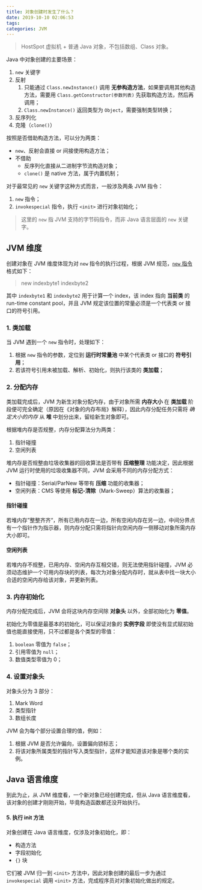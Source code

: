 ```yaml
---
title: 对象创建时发生了什么？
date: 2019-10-10 02:06:53
tags:
categories: JVM
---
```


>HostSpot 虚拟机 + 普通 Java 对象，不包括数组、Class 对象。

Java 中对象创建的主要场景：

1. `new` 关键字
2. 反射
   1. 只能通过 `Class.newInstance()` 调用 **无参构造方法**，如果要调用其他构造方法，需要用 `Class.getConstructor(参数列表)` 先获取构造方法，然后再调用；
   2. `Class.newInstance()` 返回类型为 `Object`，需要强制类型转换；
3. 反序列化
4. 克隆（`clone()`）

<!-- more -->

按照是否借助构造方法，可以分为两类：

* `new`、反射会直接 or 间接使用构造方法；
* 不借助
  * 反序列化直接从二进制字节流构造对象；
  * `clone()` 是 native 方法，属于内置机制；

对于最常见的 `new` 关键字这种方式而言，一般涉及两条 JVM 指令：

1. `new` 指令；
2. `invokespecial` 指令，执行 `<init>` 进行对象初始化；

>这里的 `new` 指 JVM 支持的字节码指令，而非 Java 语言层面的 `new` 关键字。

## JVM 维度

创建对象在 JVM 维度体现为对 `new` 指令的执行过程，根据 JVM 规范，[`new` 指令](https://docs.oracle.com/javase/specs/jvms/se8/html/jvms-6.html#jvms-6.5.new) 格式如下：

>new indexbyte1 indexbyte2

其中 `indexbyte1` 和 `indexbyte2` 用于计算一个 index，该 index 指向 **当前类** 的 run-time constant pool，并且 JVM 规定该位置的常量必须是一个代表类 or 接口的符号引用。

### 1. 类加载

当 JVM 遇到一个 `new` 指令时，处理如下：

1. 根据 `new` 指令的参数，定位到 **运行时常量池** 中某个代表类 or 接口的 **符号引用**；
2. 若该符号引用未被加载、解析、初始化，则执行该类的 **类加载**；

### 2. 分配内存

类加载完成后，JVM 为新生对象分配内存，由于对象所需 **内存大小** 在 **类加载** 阶段便可完全确定（原因在《对象的内存布局》解释），因此内存分配任务只需将 *确定大小的内存* 从 **堆** 中划分出来，留给新生对象即可。

根据堆内存是否规整，内存分配算法分为两类：

1. 指针碰撞
2. 空闲列表

堆内存是否规整由垃圾收集器的回收算法是否带有 **压缩整理** 功能决定，因此根据 JVM 运行时使用的垃圾收集器不同，JVM 会采用不同的内存分配方式：

* 指针碰撞：Serial/ParNew 等带有 **压缩** 功能的收集器；
* 空闲列表：CMS 等使用 **标记-清除**（Mark-Sweep）算法的收集器；

#### 指针碰撞

若堆内存”整整齐齐“，所有已用内存在一边，所有空闲内存在另一边，中间分界点有一个指针作为指示器，则内存分配只需将指针向空闲内存一侧移动对象所需内存大小即可。

#### 空闲列表

若堆内存不规整，已用内存、空闲内存互相交错，则无法使用指针碰撞，JVM 必须动态维护一个可用内存块的列表，每次为对象分配内存时，就从表中找一块大小合适的空闲内存给该对象，并更新列表。

### 3. 内存初始化

内存分配完成后，JVM 会将这块内存空间除 **对象头** 以外，全部初始化为 **零值**。

初始化为零值是最基本的初始化，可以保证对象的 **实例字段** 即使没有显式赋初始值也能直接使用，只不过都是各个类型的零值：

1. `boolean` 零值为 `false`；
2. 引用零值为 `null`；
3. 数值类型零值为 0；

### 4. 设置对象头

对象头分为 3 部分：

1. Mark Word
2. 类型指针
3. 数组长度

JVM 会为每个部分设置合理的值，例如：

1. 根据 JVM 是否允许偏向，设置偏向锁标志；
1. 将该对象所属类型的指针写入类型指针，这样才能知道该对象是哪个类的实例。

## Java 语言维度

到此为止，从 JVM 维度看，一个新对象已经创建完成，但从 Java 语言维度看，该对象的创建才刚刚开始，毕竟构造函数都还没开始执行。

#### 5. 执行 init 方法

对象创建在 Java 语言维度，仅涉及对象初始化，即：

* 构造方法
* 字段初始化
* `{}` 块

它们被 JVM 归一到 `<init>` 方法中，因此对象创建的最后一步为通过 `invokespecial` 调用 `<init>` 方法，完成程序员对对象初始化做出的规定。
